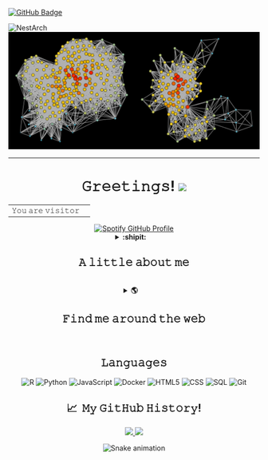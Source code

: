 [![GitHub Badge](https://img.shields.io/github/followers/Gchism94?style=social)](https://github.com/Gchism94?tab=followers)

<!-- OLD VISITOR BADGE ![visitor Badge](https://visitor-badge.glitch.me/badge?page_id=Gchism94.Gchism94&left_text=Visitors) -->

![NestArch](https://github.com/Gchism94/Nest_Arch_ColonyOrganization/blob/main/Figures/NestArchFig.png)
![Network](https://github.com/Gchism94/Nest_Arch_ColonyOrganization/blob/7814921f7ffe20ef07ec0a5557c57bed1e905fd0/Figures/Network.jpg)

***

<h1 align="center">𝙶𝚛𝚎𝚎𝚝𝚒𝚗𝚐𝚜! <img src="https://media.giphy.com/media/hvRJCLFzcasrR4ia7z/giphy.gif" width="40"></h1>

<div align="center">
<table>
  <tr>
    <td>𝚈𝚘𝚞 𝚊𝚛𝚎 𝚟𝚒𝚜𝚒𝚝𝚘𝚛</td>
    <td><img src="https://profile-counter.glitch.me/Gchism94/count.svg" alt="" /></td>
  </tr>
</table>
</div>

<div align="center">
  <a href="https://git.io/typing-svg" target="_blank">
    <img src="https://readme-typing-svg.herokuapp.com?font=Goldman&weight=500&size=22&duration=3000&pause=500&color=1D6685&multiline=true&width=650&height=140&lines=%24+whoami;Gchism94;%5BAKA+Greg+Chism%5D%F0%9F%A4%98;Educator+%7C+Data+Scientist+%7C+Behavioral+Ecologist;Thanks+for+visiting!+%F0%9F%92%9B" alt="Spotify GitHub Profile" />
  </a>
</div>
  

<details align="center">
  <summary><b>:shipit: &nbsp; &nbsp;<h2> 𝙰 𝚕𝚒𝚝𝚝𝚕𝚎 𝚊𝚋𝚘𝚞𝚝 𝚖𝚎 </h2> &nbsp;&nbsp;&nbsp; </b></summary>

<div align="left">
  
```R
DataScienceEducator <- setRefClass(
  "DataScienceEducator",
  fields = list(
    name = "character",
    role = "character",
    hobby = "character"
  ),
  methods = list(
    initialize = function() {
      name <<- "Greg Chism"
      role <<- "Assistant Professor of Practice"
      hobby <<- "Website Development"
    }
  )
)

say_hi <- function(ds_edu) {
  print(paste0("Passionate ", ds_edu$role, " with a research background and over eleven years of experience."))
  print("Adept at harnessing data to uncover compelling stories and insight.")
  print("Empowering others to leverage their data and make complex concepts accessible.")
  print("Expanded expertise in data science tools, including inferential statistics, machine learning, containers, and programming languages.")
  print("Capable of tackling a wide range of projects and challenges.")
  print("Committed to sharing knowledge and guiding others on their data-driven journeys.")
  print("Inspiring the next generation of data scientists and storytellers by connecting storytelling with data science.")
  print("Thanks for reading!")
}

ds_edu <- DataScienceEducator$new()
say_hi(ds_edu) 
```
       
</div>

<!---   
<div align="center">          
<h3>𝚈𝚘𝚞 𝚌𝚊𝚗 𝚕𝚎𝚊𝚛𝚗 𝚊 𝚕𝚘𝚝 𝚊𝚋𝚘𝚞𝚝 𝚖𝚎 𝚏𝚛𝚘𝚖 𝚠𝚑𝚊𝚝 𝙸 𝚕𝚒𝚜𝚝𝚎𝚗 𝚝𝚘!</h3>
  
  <a href="https://spotify-github-profile.vercel.app/api/view?uid=urpdt8zjkq63vzgwphnceq2m7&redirect=true" target="_blank">
    <img src="https://spotify-github-profile.vercel.app/api/view?uid=urpdt8zjkq63vzgwphnceq2m7&cover_image=true&theme=default&show_offline=false&background_color=1b2932&interchange=true&bar_color=008ae6" alt="Spotify GitHub Profile" />
  </a>
</div>
--->

</details>


<details align="center">
  <summary><b> 🌎 &nbsp; &nbsp;<h2>𝙵𝚒𝚗𝚍 𝚖𝚎 𝚊𝚛𝚘𝚞𝚗𝚍 𝚝𝚑𝚎 𝚠𝚎𝚋 </h2> &nbsp;&nbsp;&nbsp; </b></summary>
<p>
  <a href="mailto:gchism94@gmail.com"><img src="https://img.shields.io/badge/gchism94@gmail.com-red?style=for-the-badge&logo=Gmail&logoColor=white&link=mailto:gchism94@gmail.com" alt="gchism94@gmail.com" /></a> 
  <a href="https://www.linkedin.com/in/greg-chism/"><img src="https://img.shields.io/badge/greg--chism-0a66c2?style=for-the-badge&logo=linkedin&logoColor=white&link=https://www.linkedin.com/in/greg-chism/" alt="greg-chism" /></a>
  <a href="https://github.com/Gchism94"><img src="https://img.shields.io/badge/Gchism94-black?style=for-the-badge&logo=github&logoColor=white&link=https://github.com/Gchism94" alt="Gchism94" /></a>
  
  <br>
  
   <a href="https://gregtchism.com/"><img src="https://img.shields.io/badge/Personal%20Website%20%F0%9F%92%BC-38678f?style=for-the-badge&link=https://gregtchism.com/" alt="Personal Website 💼" /></a>
   <a href="https://scholar.google.com/citations?user=ZVyMRmUAAAAJ&hl=en&oi=ao"><img src="https://img.shields.io/badge/Published%20research%20%F0%9F%93%84-38678f?style=for-the-badge&link=https://scholar.google.com/citations?user=ZVyMRmUAAAAJ&hl=en&oi=ao" alt="Published research 📄" /></a>
   <a href="https://github.com/Gchism94/Research-compendiums-list/blob/main/README.md"><img src="https://img.shields.io/badge/Research%20Compendiums%20%20%F0%9F%93%9C-38678f?style=for-the-badge&link=https://github.com/Gchism94/Research-compendiums-list/blob/main/README.md" alt="Research Compendiums  📜" /></a>
   <a href="https://gregtchism.com/articles/"><img src="https://img.shields.io/badge/Teaching%20Materials%20%20%F0%9F%93%9C-38678f?style=for-the-badge&link=https://gregtchism.com/articles/" alt="Teaching Materials  📜" /></a>
</p>
</details>

<div align="center">
<h2>𝙻𝚊𝚗𝚐𝚞𝚊𝚐𝚎𝚜</h2>
  
![R](https://img.shields.io/badge/-R-000?&style=for-the-badge&logo=R)
![Python](https://img.shields.io/badge/-Python-000?&style=for-the-badge&logo=Python)
![JavaScript](https://img.shields.io/badge/-JavaScript-000?&style=for-the-badge&logo=JavaScript)
![Docker](https://img.shields.io/badge/-Docker-000?&style=for-the-badge&logo=Docker)
![HTML5](https://img.shields.io/badge/-HTML5-000?&style=for-the-badge&logo=HTML5)
![CSS](https://img.shields.io/badge/-css3-000?&style=for-the-badge&logo=css3)
![SQL](https://img.shields.io/badge/-SQL-000?&style=for-the-badge&logo=MySQL)
![Git](https://img.shields.io/badge/-git-000?&style=for-the-badge&logo=git)
  
<h2> 📈 &nbsp;𝙼𝚢 𝙶𝚒𝚝𝙷𝚞𝚋 𝙷𝚒𝚜𝚝𝚘𝚛𝚢!</h2>
<a href="https://github.com/Gchism94">

  <img height="180em" src="https://github-readme-stats-git-masterrstaa-rickstaa.vercel.app/api?username=Gchism94&theme=noctis_minimus&show_icons=true" />
  <img height="180em" src="https://github-readme-stats-git-masterrstaa-rickstaa.vercel.app/api/top-langs/?username=Gchism94&theme=noctis_minimus&layout=compact" />
</a>

![Snake animation](https://github.com/Gchism94/Gchism94/raw/output/github-contribution-grid-snake-dark.svg?palette=github-dark)
